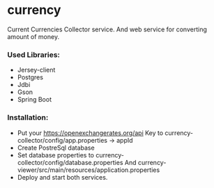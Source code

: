 # currency

Current Currencies Collector service. And web service for converting amount of money.

### Used Libraries:
- Jersey-client
- Postgres
- Jdbi
- Gson
- Spring Boot

### Installation:
 - Put your https://openexchangerates.org/api Key to currency-collector/config/app.properties -> appId
 - Create PostreSql database
 - Set database properties to currency-collector/config/database.properties
   And currency-viewer/src/main/resources/application.properties
 - Deploy and start both services.
